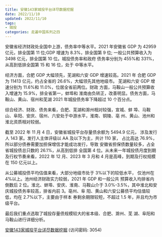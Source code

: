 ```yaml
---
title: 安徽143家城投平台详尽数据挖掘
date: 2022/11/10
updated: 2022/11/10
tags:
- 城投
categories: 走遍中国系列之四
---
```

安徽省经济财政处全国中上游，债务率中等水平。2021 年安徽省 GDP 为 42959 亿元，排全国第 11 位;GDP 增速为 8.3%，排全国第 9 位; 一般公共预算收入为 3498 亿元，排全国第 10 位。城投债务率和政府 债务率分别为 455%和 331%，从高到低排全国第 15 和 16 位，处于 中等水平。

经济方面，合肥 GDP 大幅领先，芜湖和六安 GDP 增速较高。2021 年 合肥 GDP 为 11413 亿元，约占全省的 26.6%，大幅领先其他地级市。 芜湖和六安 GDP 增速分别为 11.6%和 11.0%，位居全省前两位。财政 方面，马鞍山一般公共预算收入增速为 15.9%，排全省第一，蚌埠和 淮南由负转正，改善明显。债务方面，马鞍山、黄山、宿州和芜湖 2021 年城投债务率下降超过 10 个百分点。

综合经济、财政、债务来看，合肥、芜湖和滁州相对较强，宣城、蚌 埠、马鞍山、阜阳、安庆、宿州、六安处于中游水平，淮南、铜陵、亳 州、黄山、池州和淮北资质相对较弱。
<!-- more -->
截至 2022 年 11 月 4 日，安徽省城投平台存量债余额为 5494.9 亿元， 涉及发行人 143 家。发行人主体评级以 AA 及以下为主，共计 110 家， 占比高达 76.9%，所以部分债券需要加担保增信才能成功发行，导致 安徽省担保债数量较多，占全省城投债总只数的 26.1%，从高到低排 全国第 4 位。从未来一年城投债月度到期及行权节奏来看，2022 年 12 月、2023 年 3 月和 4 月是高峰，到期及行权规模在 150 亿元以上。

从公募城投债平均估值来看，大部分地级市处于 3%以下的较低水平， 仅池州在 4%以上。池州经济财政实力较弱，2021 年 GDP 和一般公共 预算收入均排省内倒数后 2 位。淮北、蚌埠、安庆、淮南、马鞍山介于 3.0%-3.5%，其中淮北和安庆城投债务率较高，排省内前 3。亳州、阜 阳、黄山和六安公募债平均估值较低，均在 2.7%以下，主要由于样本 券剩余期限较短，不超过 1.5 年，并且均为市级平台。

最后我们重点选取了城投存量债规模较大的省本级、合肥、滁州、芜 湖、阜阳和马鞍山进行详细分析。


[安徽143家城投平台详尽数据挖掘](https://url12.ctfile.com/f/3948612-722537574-9bc62b?p=3054)
 (访问密码: 3054)
